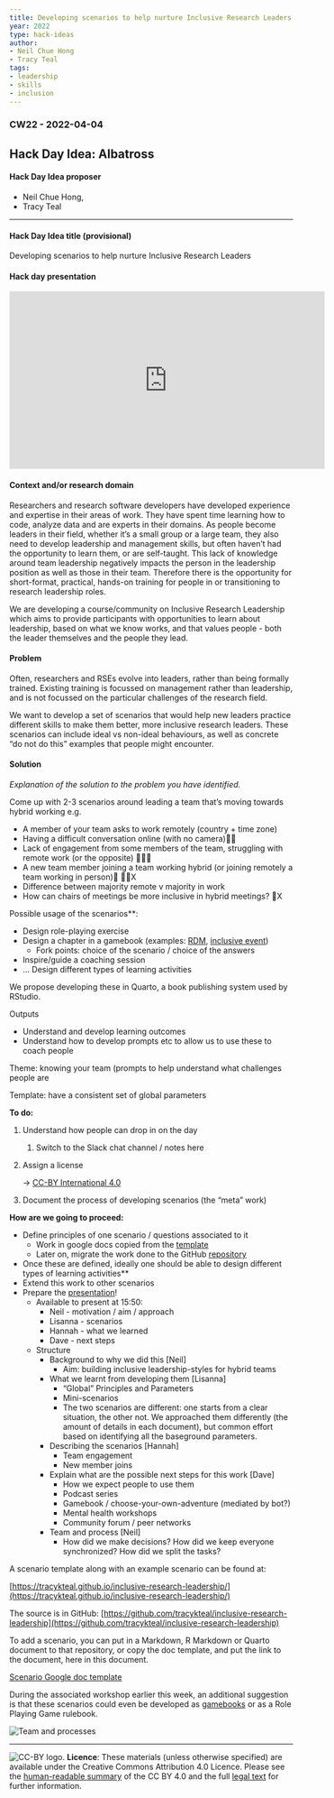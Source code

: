 ```yaml
---
title: Developing scenarios to help nurture Inclusive Research Leaders
year: 2022
type: hack-ideas
author:
- Neil Chue Hong
- Tracy Teal
tags:
- leadership
- skills
- inclusion
---
```



### CW22 - 2022-04-04

## **Hack Day Idea: Albatross**

#### **Hack Day Idea proposer**

* Neil Chue Hong, 
* Tracy Teal

---

#### **Hack Day Idea title (provisional)**

Developing scenarios to help nurture Inclusive Research Leaders

#### **Hack day presentation**

<iframe width="560" height="315" src="https://www.youtube.com/embed/RRWPSQsZvKA" title="YouTube video player" frameborder="0" allow="accelerometer; autoplay; clipboard-write; encrypted-media; gyroscope; picture-in-picture; web-share" allowfullscreen></iframe>

#### **Context and/or research domain**

Researchers and research software developers have developed experience and expertise in their areas of work. They have spent time learning how to code, analyze data and are experts in their domains. As people become leaders in their field, whether it’s a small group or a large team, they also need to develop leadership and management skills, but often haven’t had the opportunity to learn them, or are self-taught. This lack of knowledge around team leadership negatively impacts the person in the leadership position as well as those in their team. Therefore there is the opportunity for short-format, practical, hands-on training for people in or transitioning to research leadership roles.

We are developing a course/community on Inclusive Research Leadership which aims to provide participants with opportunities to learn about leadership, based on what we know works, and that values people - both the leader themselves and the people they lead.


#### **Problem**

Often, researchers and RSEs evolve into leaders, rather than being formally trained. Existing training is focussed on management rather than leadership, and is not focussed on the particular challenges of the research field.

We want to develop a set of scenarios that would help new leaders practice different skills to make them better, more inclusive research leaders. These scenarios can include ideal vs non-ideal behaviours, as well as concrete “do not do this” examples that people might encounter.


#### **Solution**

_Explanation of the solution to the problem you have identified._

Come up with 2-3 scenarios around leading a team that’s moving towards hybrid working e.g.

* A member of your team asks to work remotely (country + time zone)
* Having a difficult conversation online (with no camera)🤹🐙
* Lack of engagement from some members of the team, struggling with remote work (or the opposite) 👻🐙🐉
* A new team member joining a team working hybrid (or joining remotely a team working in person)🐉 👻🤹X
* Difference between majority remote v majority in work
* How can chairs of meetings be more inclusive in hybrid meetings? 🐉X

Possible usage of the scenarios**:

* Design role-playing exercise
* Design a chapter in a gamebook (examples: [RDM](https://rdm-games.gitlab.io/rdm-adventure/), [inclusive event](https://github.com/softwaresaved/eventure))
    * Fork points: choice of the scenario / choice of the answers
* Inspire/guide a coaching session
* … Design different types of learning activities

We propose developing these in Quarto, a book publishing system used by RStudio.

Outputs

* Understand and develop learning outcomes
* Understand how to develop prompts etc to allow us to use these to coach people

Theme: knowing your team (prompts to help understand what challenges people are 

Template: have a consistent set of global parameters

**To do:**

1. Understand how people can drop in on the day 
    1. Switch to the Slack chat channel / notes here
2. Assign a license

    → [CC-BY International 4.0](https://creativecommons.org/licenses/by/4.0/legalcode) 

3. Document the process of developing scenarios (the “meta” work)

**How are we going to proceed:**

* Define principles of one scenario / questions associated to it
    * Work in google docs copied from the [template](https://docs.google.com/document/d/1ao3DRkdwoUTMdyqNOLCpF1vIist-B_UJGokpmkSkz3A/edit)
    * Later on, migrate the work done to the GitHub [repository](https://github.com/softwaresaved/inclusive-research-leadership)
* Once these are defined, ideally one should be able to design different types of learning activities**
* Extend this work to other scenarios
* Prepare the [presentation](https://docs.google.com/presentation/d/1O540qfcR28cmde19j00BB1DCKTWedqqzizhywmqhNik/edit#slide=id.p)!
    * Available to present at 15:50:
        * Neil - motivation / aim / approach
        * Lisanna - scenarios
        * Hannah - what we learned
        * Dave - next steps
    * Structure
        * Background to why we did this [Neil]
            * Aim: building inclusive leadership-styles for hybrid teams
        * What we learnt from developing them [Lisanna]
            * “Global” Principles and Parameters
            * Mini-scenarios
            * The two scenarios are different: one starts from a clear situation, the other not. We approached them differently (the amount of details in each document), but common effort based on identifying all the baseground parameters.
        * Describing the scenarios [Hannah]
            * Team engagement
            * New member joins
        * Explain what are the possible next steps for this work [Dave]
            * How we expect people to use them 
            * Podcast series
            * Gamebook / choose-your-own-adventure (mediated by bot?)
            * Mental health workshops
            * Community forum / peer networks
        * Team and process  [Neil]
            * How did we make decisions? How did we keep everyone synchronized? How did we split the tasks? 

A scenario template along with an example scenario can be found at:

[https://tracykteal.github.io/inclusive-research-leadership/](https://tracykteal.github.io/inclusive-research-leadership/) 

The source is in GitHub: [https://github.com/tracykteal/inclusive-research-leadership](https://github.com/tracykteal/inclusive-research-leadership) 

To add a scenario, you can put in a Markdown, R Markdown or Quarto document to that repository, or copy the doc template, and put the link to the document, here in this document.

[Scenario Google doc template](https://docs.google.com/document/d/1ao3DRkdwoUTMdyqNOLCpF1vIist-B_UJGokpmkSkz3A/edit)

During the associated workshop earlier this week, an additional suggestion is that these scenarios could even be developed as [gamebooks](https://en.wikipedia.org/wiki/Gamebook) or as a Role Playing Game rulebook.


![Team and processes](../images/cw22-team-processes.png)

---


![CC-BY logo.](../images/cc-by.png)
 **Licence**: These materials (unless otherwise specified) are available under the Creative Commons Attribution 4.0 Licence. Please see the [human-readable summary](https://www.google.com/url?q=https://creativecommons.org/licenses/by/4.0/&sa=D&source=editors&ust=1647286269770893&usg=AOvVaw21ukUpHld-I1yNe81MV8fG) of the CC BY 4.0 and the full [legal text](https://www.google.com/url?q=https://creativecommons.org/licenses/by/4.0/legalcode&sa=D&source=editors&ust=1647286269771083&usg=AOvVaw27MQeSXi66f1xmUnQ1_af2) for further information.
